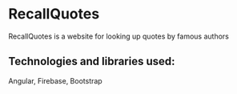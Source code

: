 
# RecallQuotes

RecallQuotes is a website for looking up quotes by famous authors

## Technologies and libraries used:

Angular, Firebase, Bootstrap

